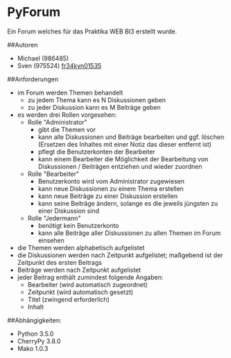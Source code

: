 # PyForum
Ein Forum welches für das Praktika WEB BI3 erstellt wurde.

##Autoren
* Michael (986485)
* Sven (975524)        [fr34kyn01535](https://github.com/fr34kyn01535)

##Anforderungen
* im Forum werden Themen behandelt
  * zu jedem Thema kann es N Diskussionen geben
  * zu jeder Diskussion kann es M Beiträge geben
* es werden drei Rollen vorgesehen:
  * Rolle "Administrator"
    * gibt die Themen vor
    * kann alle Diskussionen und Beiträge bearbeiten und ggf. löschen (Ersetzen des Inhaltes mit einer Notiz das dieser entfernt ist)
    * pflegt die Benutzerkonten der Bearbeiter
    * kann einem Bearbeiter die Möglichkeit der Bearbeitung von Diskussionen / Beiträgen entziehen und wieder zuordnen
  * Rolle "Bearbeiter"
    * Benutzerkonto wird vom Administrator zugewiesen
    * kann neue Diskussionen zu einem Thema erstellen
    * kann neue Beiträge zu einer Diskussion erstellen
    * kann seine Beiträge ändern, solange es die jeweils jüngsten zu einer Diskussion sind
  * Rolle "Jedermann"
    * benötigt kein Benutzerkonto
    * kann alle Beiträge aller Diskussionen zu allen Themen im Forum einsehen
* die Themen werden alphabetisch aufgelistet
* die Diskussionen werden nach Zeitpunkt aufgelistet; maßgebend ist der Zeitpunkt des ersten Beitrags
* Beiträge werden nach Zeitpunkt aufgelistet
* jeder Beitrag enthält zumindest folgende Angaben:
  * Bearbeiter (wird automatisch zugeordnet)
  * Zeitpunkt (wird automatisch gesetzt)
  * Titel (zwingend erforderlich)
  * Inhalt


##Abhängigkeiten:
* Python 3.5.0
* CherryPy 3.8.0
* Mako 1.0.3

